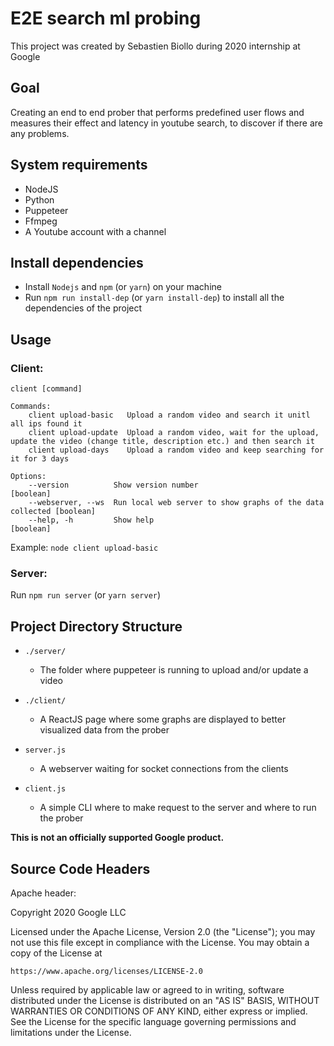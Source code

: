 E2E search ml probing
==============================================

This project was created by Sebastien Biollo during 2020 internship at Google

Goal
----

Creating an end to end prober that performs predefined user flows and measures their effect and latency in youtube search, to discover if there are any problems.

System requirements
------------------------

* NodeJS
* Python
* Puppeteer
* Ffmpeg
* A Youtube account with a channel

Install dependencies
--------------------

- Install `Nodejs` and `npm` (or `yarn`) on your machine
- Run `npm run install-dep` (or `yarn install-dep`) to install all the dependencies of the project

Usage
-----

### Client:
```
client [command]

Commands:
    client upload-basic   Upload a random video and search it unitl all ips found it
    client upload-update  Upload a random video, wait for the upload, update the video (change title, description etc.) and then search it
    client upload-days    Upload a random video and keep searching for it for 3 days

Options:
    --version          Show version number                               		 [boolean]
    --webserver, --ws  Run local web server to show graphs of the data collected [boolean]
    --help, -h         Show help                                         		 [boolean]
```
Example: `node client upload-basic`

### Server:

Run `npm run server` (or `yarn server`)

Project Directory Structure
---------------------------

* `./server/`
  * The folder where puppeteer is running to upload and/or update a video

* `./client/`
  * A ReactJS page where some graphs are displayed to better visualized data from the prober

* `server.js`
  * A webserver waiting for socket connections from the clients

* `client.js`
  * A simple CLI where to make request to the server and where to run the prober

**This is not an officially supported Google product.**

## Source Code Headers

Apache header:

  Copyright 2020 Google LLC

  Licensed under the Apache License, Version 2.0 (the "License");
  you may not use this file except in compliance with the License.
  You may obtain a copy of the License at

    https://www.apache.org/licenses/LICENSE-2.0

  Unless required by applicable law or agreed to in writing, software
  distributed under the License is distributed on an "AS IS" BASIS,
  WITHOUT WARRANTIES OR CONDITIONS OF ANY KIND, either express or implied.
  See the License for the specific language governing permissions and
  limitations under the License.

